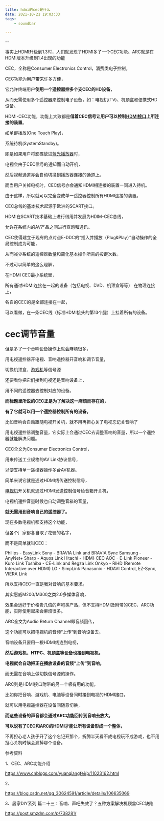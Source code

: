 ```yaml
---
title: hdmi的cec是什么
date: 2021-10-21 19:03:33
tags:
	- soundbar

---
```


--

事实上HDMI升级到1.3时，人们就发现了HDMI多了一个CEC功能。ARC就是在HDMI版本升级到1.4出现的功能 

CEC，全称是Consumer Electronics Control，消费类电子控制。

CEC功能为用户带来许多方便，

它允许终端用户**使用一个遥控器控多个支CEC的HD设备**，

从而无需使用多个遥控器来控制电子设备，如：电视机(TV)、机顶盒和便携式HD设备。



HDMI-CEC功能，功能上大致都是**借着CEC信号让用户可以控制[HDMI接口](https://www.baidu.com/s?wd=HDMI接口&tn=44039180_cpr&fenlei=mv6quAkxTZn0IZRqIHckPjm4nH00T1Y3uhm1nHPhPjTYmWPWn1Pb0ZwV5Hcvrjm3rH6sPfKWUMw85HfYnjn4nH6sgvPsT6KdThsqpZwYTjCEQLGCpyw9Uz4Bmy-bIi4WUvYETgN-TLwGUv3EPWfYn1fzP1f)上所连接的装置**。

如单键播放(One Touch Play)，

系统待机(SystemStandby)。

即是如果用户将影碟放进[蓝光播放器](https://www.baidu.com/s?wd=蓝光播放器&tn=44039180_cpr&fenlei=mv6quAkxTZn0IZRqIHckPjm4nH00T1Y3uhm1nHPhPjTYmWPWn1Pb0ZwV5Hcvrjm3rH6sPfKWUMw85HfYnjn4nH6sgvPsT6KdThsqpZwYTjCEQLGCpyw9Uz4Bmy-bIi4WUvYETgN-TLwGUv3EPWfYn1fzP1f)时，

电视会由于CEC信号的通知而自动开机，

然后视频通道亦会自动切换到播放器连接的通道上。

而当用户关掉电视时，CEC信号亦会通知HDMI相连接的装置一同进入待机。

由于这样，所以就可以完全变成单一遥控器控制所有HDMI连接的装置。



CEC总线的基本技术起源于欧洲的SCART接口。

HDMI在SCART技术基础上进行借用并发展为HDIM-CEC总线，

允许在系统内的AV产品之间进行查询和通讯。

CEC使得建立于现有的点对点E-DDC的“插入并播放（Plug&Play）”自动操作的全局控制成为可能，

从而减少系统的遥控器数量和简化基本操作所需的按键次数。



不过可以简单的这么理解，

在HDMI CEC最小系统里，

所有通过HDMI连接在一起的设备（包括电视、DVD、机顶盒等等） 在物理连接上，

各自的CEC的是全部连接在一起，

可以看做，在一条CEC线（标准HDMI接头的第13个腿）上挂着所有的设备。



# cec调节音量

但是多了一个音响设备操作上就会麻烦很多，

用电视遥控器开电视、音响遥控器开音响和调节音量，

切换机顶盒、[游戏机](https://www.smzdm.com/fenlei/youxiji/)等信号源

还要看你把它们接到电视还是音响设备上，

用不同的遥控器去控制对应的设备。

**而标题里所说的CEC正是为了解决这一麻烦而存在的，**

**有了它就可以用一个遥控器控制所有的设备。**

比如音响会自动跟随电视开关机，就不用再担心关了电视忘记关音响了

用电视遥控器调整音量，它实际上会通过CEC去调整音响的音量，所以一个遥控器就能解决问题。



CEC全文为Consumer Electronics Control，

用来传送工业规格的AV Link协议信号，

以便支持单一遥控器操作多台AV机器。

简单来说它就是通过HDMI线传送控制信号，

[电视机](https://www.smzdm.com/fenlei/dianshi/)开关机就通过HDMI发送控制信号给音箱开关机，

电视机遥控音量时候也自动调整音箱的音量，

**就无需用到音响自己的遥控器了。**

现在多数电视机都支持这个功能，

但各个厂家都各自取了花骚的名字，

而不是简单就叫CEC：

Philips - EasyLink
Sony - BRAVIA Link and BRAVIA Sync
Samsung - AnyNet+
Sharp - Aquos Link
Hitachi - HDMI-CEC
AOC - E-Link
Pioneer - Kuro Link
Toshiba - CE-Link and Regza Link
Onkyo - RIHD (Remote Interactive over HDMI)
LG - SimpLink
Panasonic - HDAVI Control, EZ-Sync, VIERA Link



所以支持CEC一直是我对音响的基本要求。

其实惠威M200/M300之类2.0多媒体音响，

效果会远好于价格贵几倍的声吧类产品，但不支持HDMI及附带的CEC、ARC功能，实际使用起来会麻烦很多。



ARC全文为Audio Return Channel即音频回传，

这个功能可以把电视机的音频“上传”到音响设备去。

音响设备只要用一根HDMI线连到电视，

**然后游戏机、HTPC、机顶盒等设备也接到电视机，**

**电视就会自动把正在播放设备的音频“上传”到音响，**

而无需在音响上做切换信号源的操作。



ARC则是HDMI接口附带的另一个极有用的功能，

比如你把音响、游戏机、电脑等设备同时接到电视的HDMI接口，

就可以用电视遥控器在设备间随意切换，

**而这些设备的声音都会通过ARC功能回传到音响去放大。**

**可以说有了CEC和ARC的HDMI才能让所有设备形成一个整体，**

不再担心老人孩子开了这个忘记开那个，折腾半天看不成电视玩不成游戏，也不用担心关机时候会漏掉哪个设备。



参考资料

1、CEC、ARC功能介绍

https://www.cnblogs.com/yuanqiangfei/p/11023162.html

2、

https://blog.csdn.net/qq_30624591/article/details/106635069

3、居家DIY系列 篇二十三：音响、声吧失效了？五种方案解决机顶盒CEC缺陷

https://post.smzdm.com/p/738281/